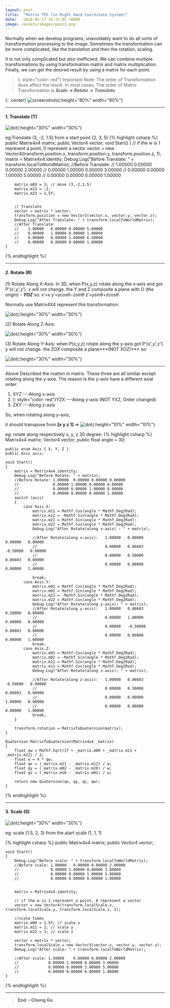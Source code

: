 ```yaml
---
layout: post
title:  "Matrix TRS (in Right Hand Coordinate System)"
date:   2018-05-17 14:15:05 +0000
image: /assets/images/post3.png
---
```


Normally when we develop programs, unavoidably want to do all sorts of transformation processing to the image. Sometimes the transformation can be more complicated, like the translation and then the rotation, scaling.

It is not only complicated but also inefficient. We can combine multiple transformations by using transformation matrix and matrix multiplication. Finally, we can get the desired result by using a matrix for each point.

>{: style="color: red"} Important Note: The order of Transformation does affect the result. In most cases, The order of Matrix Transformation is ***Scale -> Rotate -> Translate***. 

{: .center}
![screenshots](/assets/images/PostImages/matrix_rts.png){:height="80%" width="80%"}

---
#### 1. Translate (T)

![dot](/assets/images/PostImages/t.png){:height="30%" width="30%"}

eg:Translate (3, -2, 1.5) from a start point (2, 3, 5)
{% highlight csharp %}
    public Matrix4x4 matrix;
    public Vector4 vector;
    void Start()
    {
        // if the w is 1 represent a point, 0 represent a vector
        vector = new Vector4(transform.position.x, transform.position.y, transform.position.z, 1);
        matrix = Matrix4x4.identity;
        Debug.Log("Before Translate: " + transform.localToWorldMatrix);
        //Before Translate: 
        //    1.00000	0.00000	0.00000	2.00000
        //    0.00000	1.00000	0.00000	3.00000
        //    0.00000	0.00000	1.00000	5.00000
        //    0.00000	0.00000	0.00000	1.00000
        
        
        matrix.m03 = 3; // move (3,-2,1.5)
        matrix.m13 = -2;
        matrix.m23 = 1.5f;
        
        
        // Translate
        vector = matrix * vector;
        transform.position = new Vector3(vector.x, vector.y, vector.z);
        Debug.Log("After Translate: " + transform.localToWorldMatrix);
        //After Translate: 
        //    1.00000	0.00000	0.00000	5.00000
        //    0.00000	1.00000	0.00000	1.00000
        //    0.00000	0.00000	1.00000	6.50000
        //    0.00000	0.00000	0.00000	1.00000
    }
{% endhighlight %}

---
#### 2. Rotate (R)
(1) Rotate Along X-Axis:
In 3D, when P(x,y,z) rotate along the x-axis and got P'(x',y',z'). x will not change. the Y and Z composite a plane with O (the origin) - ***YOZ*** so:
   x′=x 
   y′=ycosθ−zsinθ 
   z′=ysinθ+zcosθ 
   
Normally use Matrix4X4 represent this transformation: 

![dot](/assets/images/PostImages/r_x.png){:height="30%" width="30%"}

(2) Rotate Along Z-Axis: 

![dot](/assets/images/PostImages/r_z.png){:height="30%" width="30%"}


(3) Rotate Along Y-Axis:
when P(x,y,z) rotate along the y-axis got P'(x',y',z'). y will not change. the ZOX composite a plane***(NOT XOZ)*** so:

![dot](/assets/images/PostImages/r_y.png){:height="30%" width="30%"}

---
Above Described the roation in matrix. These three are all similar except rotating along the y-axis. The reason is the y-axis have a different axial order. 
1. XYZ ---Along x-axis
2. {: style="color: red"}YZX ---Along y-axis (NOT YXZ, Order changed)
3. ZXY ---Along z-axis

So, when rotating along y-axis,

it should transpose from **[x y z 1]** =>
![dot](/assets/images/PostImages/y_r_format.png){:height="10%" width="10%"}

eg: rotate along respectively x, y, z 30 degree:
{% highlight csharp %}
    Matrix4x4 matrix;
    Vector4 vector;
    public float angle = 30;

    public enum Axis { X, Y, Z }
    public Axis axis;

    void Start()
    {
        matrix = Matrix4x4.identity;
        Debug.Log("Before Rotate: " + matrix);
        //Before Rotate: 1.00000  0.00000 0.00000 0.00000
        //               0.00000 1.00000 0.00000 0.00000
        //               0.00000 0.00000 1.00000 0.00000
        //               0.00000 0.00000 0.00000 1.00000
        switch (axis)
        {
            case Axis.X:
                matrix.m11 = Mathf.Cos(angle * Mathf.Deg2Rad);
                matrix.m12 = -Mathf.Sin(angle * Mathf.Deg2Rad);
                matrix.m21 = Mathf.Sin(angle * Mathf.Deg2Rad);
                matrix.m22 = Mathf.Cos(angle * Mathf.Deg2Rad);
                Debug.Log("After Rotate(along x-axis) : " + matrix);

                //After Rotate(along x-axis):   1.00000   0.00000   0.00000   0.00000
                //                              0.00000   0.86603  -0.50000   0.00000
                //                              0.00000   0.50000   0.86603   0.00000
                //                              0.00000   0.00000   0.00000   1.00000

                break;
            case Axis.Y:
                matrix.m01 = Mathf.Cos(angle * Mathf.Deg2Rad);
                matrix.m02 = Mathf.Sin(angle * Mathf.Deg2Rad);
                matrix.m21 = -Mathf.Sin(angle * Mathf.Deg2Rad);
                matrix.m22 = Mathf.Cos(angle * Mathf.Deg2Rad);
                Debug.Log("After Rotate(along y-axis): " + matrix);
                //After Rotate(along y-axis):   1.00000   0.86603   0.50000   0.00000
                //                              0.00000   1.00000   0.00000   0.00000
                //                              0.00000   -0.50000  0.86603   0.00000
                //                              0.00000   0.00000   0.00000   1.00000
                break;
            case Axis.Z:
                matrix.m01 = Mathf.Cos(angle * Mathf.Deg2Rad);
                matrix.m02 = -Mathf.Sin(angle * Mathf.Deg2Rad);
                matrix.m11 = Mathf.Sin(angle * Mathf.Deg2Rad);
                matrix.m12 = Mathf.Cos(angle * Mathf.Deg2Rad);
                Debug.Log("After Rotate(along z-axis): " + matrix);

                //After Rotate(along z-axis):   1.00000   0.86603  -0.50000   0.00000
                //                              0.00000   0.50000   0.86603   0.00000
                //                              0.00000   0.00000   1.00000   0.00000
                //                              0.00000   0.00000   0.00000   1.00000
                break;
        }

        transform.rotation = MatrixToQuaternion(matrix);
    }

    Quaternion MatrixToQuaternion(Matrix4x4 _matrix)
    {
        float qw = Mathf.Sqrt(1f + _matrix.m00 + _matrix.m11 + _matrix.m22) / 2;
        float w = 4 * qw;
        float qx = (_matrix.m21 - _matrix.m12) / w;
        float qy = (_matrix.m02 - _matrix.m20) / w;
        float qz = (_matrix.m10 - _matrix.m01) / w;

        return new Quaternion(qx, qy, qz, qw);
    }
{% endhighlight %}

---
#### 3. Scale (S)

![dot](/assets/images/PostImages/s.png){:height="30%" width="30%"}

eg: scale (1.5, 2, 3) from the atart scale (1, 1, 1)

{% highlight csharp %}
 public Matrix4x4 matrix;
    public Vector4 vector;

    void Start()
    {
        Debug.Log("Before scale: " + transform.localToWorldMatrix);
        //Before scale: 1.00000   0.00000 0.00000 2.00000
        //              0.00000 1.00000 0.00000 3.00000
        //              0.00000 0.00000 1.00000 5.00000
        //              0.00000 0.00000 0.00000 1.00000


        matrix = Matrix4x4.identity;

        // if the w is 1 represent a point, 0 represent a vector
        vector = new Vector4(transform.localScale.x, transform.localScale.y, transform.localScale.z, 1);

        //scale times
        matrix.m00 = 1.5f; // scale x
        matrix.m11 = 2; // scale y
        matrix.m22 = 3; // scale z

        vector = matrix * vector;
        transform.localScale = new Vector3(vector.x, vector.y, vector.z);
        Debug.Log("After scale: " + transform.localToWorldMatrix);

        //After scale: 1.50000    0.00000 0.00000 2.00000
        //             0.00000 2.00000 0.00000 3.00000
        //             0.00000 0.00000 3.00000 5.00000
        //             0.00000 0.00000 0.00000 1.00000
    }
{% endhighlight %}

---

>**End --Cheng Gu**

